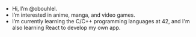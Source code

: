 - Hi, I’m @obouhlel.
- I’m interested in anime, manga, and video games.
- I’m currently learning the C/C++ programming languages at 42, and I'm also learning React to develop my own app.

<!---
obouhlel/obouhlel is a ✨ special ✨ repository because its `README.md` (this file) appears on your GitHub profile.
You can click the Preview link to take a look at your changes.
--->
